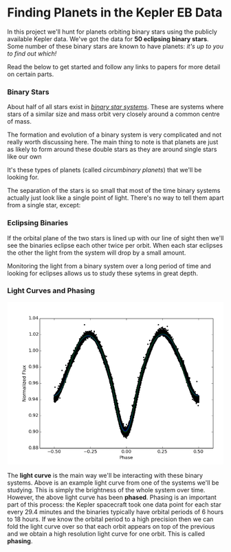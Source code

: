 # Finding Planets in the Kepler EB Data

In this project we'll hunt for planets orbiting binary stars using the publicly available Kepler data. We've got the data for __50 eclipsing binary stars__. Some number of these binary stars are known to have planets: _it's up to you to find out which!_

Read the below to get started and follow any links to papers for more detail on certain parts.

### Binary Stars

About half of all stars exist in [_binary star systems_](https://en.wikipedia.org/wiki/Binary_star). These are systems where stars of a similar size and mass orbit very closely around a common centre of mass.

The formation and evolution of a binary system is very complicated and not really worth discussing here. The main thing to note is that planets are just as likely to form around these double stars as they are around single stars like our own

It's these types of planets (called _circumbinary planets_) that we'll be looking for.

The separation of the stars is so small that most of the time binary systems actually just look like a single point of light. There's no way to tell them apart from a single star, except:

### Eclipsing Binaries

If the orbital plane of the two stars is lined up with our line of sight then we'll see the binaries eclipse each other twice per orbit. When each star eclipses the other the light from the system will drop by a small amount.

Monitoring the light from a binary system over a long period of time and looking for eclipses allows us to study these sytems in great depth. 

### Light Curves and Phasing

![light curve](phased_curves/45.png)

The __light curve__ is the main way we'll be interacting with these binary systems. Above is an example light curve from one of the systems we'll be studying. This is simply the brightness of the whole system over time. However, the above light curve has been __phased__. Phasing is an important part of this process: the Kepler spacecraft took one data point for each star every 29.4 minutes and the binaries typically have orbital periods of 6 hours to 18 hours. If we know the orbital period to a high precision then we can fold the light curve over so that each orbit appears on top of the previous and we obtain a high resolution light curve for one orbit. This is called __phasing__.

